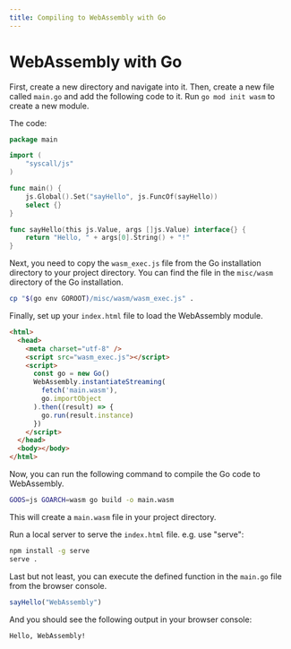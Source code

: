 ```yaml
---
title: Compiling to WebAssembly with Go 
--- 
```


# WebAssembly with Go 


First, create a new directory and navigate into it. Then, create a new file called `main.go` and add the following code to it. 
Run `go mod init wasm` to create a new module. 




The code: 

```go 
package main

import (
	"syscall/js"
)

func main() {
	js.Global().Set("sayHello", js.FuncOf(sayHello))
	select {}
}

func sayHello(this js.Value, args []js.Value) interface{} {
	return "Hello, " + args[0].String() + "!"
}
````


Next, you need to copy the `wasm_exec.js` file from the Go installation directory to your project directory. You can find the file in the `misc/wasm` directory of the Go installation. 

```bash
cp "$(go env GOROOT)/misc/wasm/wasm_exec.js" .
```


Finally, set up your `index.html` file to load the WebAssembly module. 

```html
<html>
  <head>
    <meta charset="utf-8" />
    <script src="wasm_exec.js"></script>
    <script>
      const go = new Go()
      WebAssembly.instantiateStreaming(
        fetch('main.wasm'),
        go.importObject
      ).then((result) => {
        go.run(result.instance)
      })
    </script>
  </head>
  <body></body>
</html>

```

Now, you can run the following command to compile the Go code to WebAssembly. 

```bash
GOOS=js GOARCH=wasm go build -o main.wasm
```

This will create a `main.wasm` file in your project directory.

Run a local server to serve the `index.html` file. e.g. use "serve": 
  
  ```bash
  npm install -g serve
  serve . 
  ```


Last but not least, you can execute the defined function in the `main.go` file from the browser console. 

```javascript
sayHello("WebAssembly")
```

And you should see the following output in your browser console: 

```
Hello, WebAssembly!
```

